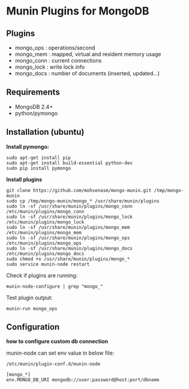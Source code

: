 
Munin Plugins for MongoDB
============

Plugins
----------
* mongo_ops   : operations/second
* mongo_mem   : mapped, virtual and resident memory usage
* mongo_conn  : current connections
* mongo_lock  : write lock info
* mongo_docs  : number of documents (inserted, updated...)

Requirements
-----------
* MongoDB 2.4+
* python/pymongo

Installation (ubuntu)
------------

**Install pymongo:**

    sudo apt-get install pip
    sudo apt-get install build-essential python-dev
    sudo pip install pymongo

**Install plugins**

    git clone https://github.com/mohsenasm/mongo-munin.git /tmp/mongo-munin
    sudo cp /tmp/mongo-munin/mongo_* /usr/share/munin/plugins
    sudo ln -sf /usr/share/munin/plugins/mongo_conn /etc/munin/plugins/mongo_conn
    sudo ln -sf /usr/share/munin/plugins/mongo_lock /etc/munin/plugins/mongo_lock
    sudo ln -sf /usr/share/munin/plugins/mongo_mem /etc/munin/plugins/mongo_mem
    sudo ln -sf /usr/share/munin/plugins/mongo_ops /etc/munin/plugins/mongo_ops
    sudo ln -sf /usr/share/munin/plugins/mongo_docs /etc/munin/plugins/mongo_docs
    sudo chmod +x /usr/share/munin/plugins/mongo_*
    sudo service munin-node restart

Check if plugins are running:

    munin-node-configure | grep "mongo_"

Test plugin output:

    munin-run mongo_ops

Configuration
-----------

**how to configure custom db connection**

munin-node can set env value in below file:

`/etc/munin/plugin-conf.d/munin-node`

    [mongo_*]
    env.MONGO_DB_URI mongodb://user:password@host:port/dbname
